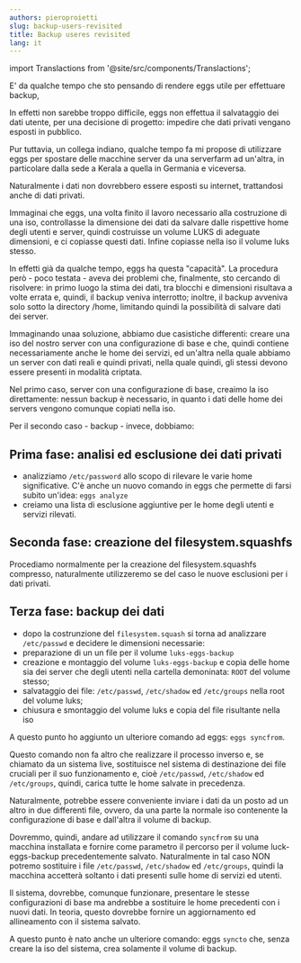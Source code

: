 ```yaml
---
authors: pieroproietti
slug: backup-users-revisited
title: Backup useres revisited
lang: it
---
```

import Translactions from '@site/src/components/Translactions';

<Translactions />

E' da qualche tempo che sto pensando di rendere eggs utile per effettuare backup,

In effetti non sarebbe troppo difficile, eggs non effettua il salvataggio dei dati utente, per una decisione di progetto: impedire che dati privati vengano esposti in pubblico.

Pur tuttavia, un collega indiano, qualche tempo fa mi propose di utilizzare eggs per spostare delle macchine server da una serverfarm ad un'altra, in particolare dalla sede a Kerala a quella in Germania e viceversa.

Naturalmente i dati non dovrebbero essere esposti su internet, trattandosi anche di dati privati.

Immaginai che eggs, una volta finito il lavoro necessario alla costruzione di una iso, controllasse la dimensione dei dati da salvare dalle rispettive home degli utenti e server, quindi costruisse un volume LUKS di adeguate dimensioni, e ci copiasse questi dati. Infine copiasse nella iso il volume luks stesso.

In effetti già da qualche tempo, eggs ha questa "capacità". La procedura però - poco testata - aveva dei problemi che, finalmente, sto cercando di risolvere: in primo luogo la stima dei dati, tra blocchi e dimensioni risultava a volte errata e, quindi, il backup veniva interrotto; inoltre, il backup avveniva solo sotto la directory /home, limitando quindi la possibilità di salvare dati dei server.

Immaginando unaa soluzione, abbiamo due casistiche differenti: creare una iso del nostro server con una configurazione di base e che, quindi contiene necessariamente anche le home dei servizi, ed un'altra nella quale abbiamo un server con dati reali e quindi privati, nella quale quindi, gli stessi devono essere presenti in modalità criptata.

Nel primo caso, server con una configurazione di base, creaimo la iso direttamente: nessun backup è necessario, in quanto i dati delle home dei servers vengono comunque copiati nella iso.

Per il secondo caso - backup - invece, dobbiamo:

## Prima fase: analisi ed esclusione dei dati privati
* analizziamo ```/etc/password``` allo scopo di rilevare le varie home significative. C'è anche un nuovo comando in eggs che permette di farsi subito un'idea: ```eggs analyze```
* creiamo una lista di esclusione aggiuntive per le home degli utenti e servizi rilevati.

## Seconda fase: creazione del filesystem.squashfs
Procediamo normalmente per la creazione del filesystem.squashfs compresso, naturalmente utilizzeremo se del caso le nuove esclusioni per i dati privati.

## Terza fase: backup dei dati
* dopo la costrunzione del ```filesystem.squash``` si torna ad analizzare ```/etc/passwd``` e decidere le dimensioni necessarie:
* preparazione di un un file per il volume ```luks-eggs-backup```
* creazione e montaggio del volume ```luks-eggs-backup``` e copia delle home sia dei server che degli utenti nella cartella demoninata: ```ROOT``` del volume stesso;
* salvataggio dei file: ```/etc/passwd```, ```/etc/shadow``` ed ```/etc/groups``` nella root del volume luks;
* chiusura e smontaggio del volume luks e copia del file risultante nella iso

A questo punto ho aggiunto un ulteriore comando ad eggs: ```eggs syncfrom```.

Questo comando non fa altro che realizzare il processo inverso e, se chiamato da un sistema live, sostituisce nel sistema di destinazione dei file cruciali per il suo funzionamento e, cioè ```/etc/passwd```, ```/etc/shadow``` ed ```/etc/groups```, quindi, carica tutte le home salvate in precedenza.

Naturalmente, potrebbe essere conveniente inviare i dati da un posto ad un altro in due differenti file, ovvero, da una parte la normale iso contenente la configurazione di base e dall'altra il volume di backup.

Dovremmo, quindi, andare ad utilizzare il comando ```syncfrom``` su una macchina installata e fornire come parametro il percorso per il volume luck-eggs-backup precedentemente salvato. Naturalmente in tal caso NON potremo sostituire i file  ```/etc/passwd```, ```/etc/shadow``` ed ```/etc/groups```, quindi la macchina accetterà soltanto i dati presenti sulle home di servizi ed utenti.

Il sistema, dovrebbe, comunque funzionare, presentare le stesse configurazioni di base ma andrebbe a sostituire le home precedenti con i nuovi dati. In teoria, questo dovrebbe fornire un aggiornamento ed allineamento con il sistema salvato.

A questo punto è nato anche un ulteriore comando: eggs ```syncto``` che, senza creare la iso del sistema, crea solamente il volume di backup.



